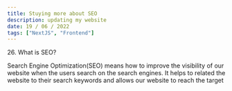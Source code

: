 ```yaml
---
title: Stuying more about SEO
description: updating my website
date: 19 / 06 / 2022
tags: ["NextJS", "Frontend"]
---
```


<p>26. What is SEO?</p>

<p> Search Engine Optimization(SEO) means how to improve the visibility of our website when the users search on the search engines. It helps to related the website to their search keywords and allows our website to reach the target 
</p>
